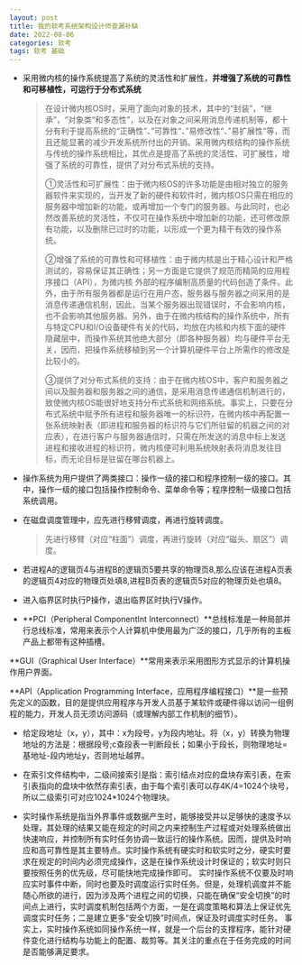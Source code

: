 ```yaml
---
layout: post
title: 我的软考系统架构设计师查漏补缺
date: 2022-08-06
categories: 软考
tags: 软考 基础 
---
```


- 采用微内核的操作系统提高了系统的灵活性和扩展性，**并增强了系统的可靠性和可移植性，可运行于分布式系统**

  > 在设计微内核OS时，采用了面向对象的技术，其中的“封装”，“继承”，“对象类“和多态性”，以及在对象之间采用消息传递机制等，都十分有利于提高系统的“正确性”、”可靠性“、”易修改性“、”易扩展性“等，而且还能显著的减少开发系统所付出的开销。采用微内核结构的操作系统与传统的操作系统相比，其优点是提高了系统的灵活性、可扩展性，增强了系统的可靠性，提供了对分布式系统的支持。
  >
  >  ①灵活性和可扩展性：由于微内核OS的许多功能是由相对独立的服务器软件来实现的，当开发了新的硬件和软件时，微内核OS只需在相应的服务器中增加新的功能，或再增加一个专门的服务器。与此同时，也必然改善系统的灵活性，不仅可在操作系统中增加新的功能，还可修改原有功能，以及删除已过时的功能，以形成一个更为精干有效的操作系统。
  >
  >  ②增强了系统的可靠性和可移植性：由于微内核是出于精心设计和严格测试的，容易保证其正确性；另一方面是它提供了规范而精简的应用程序接口（API），为微内核 外部的程序编制高质量的代码创造了条件。此外，由于所有服务器都是运行在用户态，服务器与服务器之间采用的是消息传递通信机制，因此，当某个服务器出现错误时，不会影响内核，也不会影响其他服务器。另外，由于在微内核结构的操作系统中，所有与特定CPU和I/O设备硬件有关的代码，均放在内核和内核下面的硬件隐藏层中，而操作系统其他绝大部分（即各种服务器）均与硬件平台无关，因而，把操作系统移植到另一个计算机硬件平台上所需作的修改是比较小的。
  >
  > ③提供了对分布式系统的支持：由于在微内核OS中，客户和服务器之间以及服务器和服务器之间的通信，是采用消息传递通信机制进行的，致使微内核OS能很好地支持分布式系统和网络系统。事实上，只要在分布式系统中赋予所有进程和服务器唯一的标识符，在微内核中再配置一张系统映射表（即进程和服务器的标识符与它们所驻留的机器之间的对应表），在进行客户与服务器通信时，只需在所发送的消息中标上发送进程和接收进程的标识符，微内核便可利用系统映射表将消息发往目标，而无论目标是驻留在哪台机器上。      

- 操作系统为用户提供了两类接口：操作一级的接口和程序控制一级的接口。其中，操作一级的接口包括操作控制命令、菜单命令等；程序控制一级接口包括系统调用。

- 在磁盘调度管理中，应先进行移臂调度，再进行旋转调度。

  > 先进行移臂（对应“柱面”）调度，再进行旋转（对应“磁头、扇区”）调度。

-  若进程A的逻辑页4与进程B的逻辑页5要共享的物理页8,那么应该在进程A页表的逻辑页4对应的物理页处填8,进程B页表的逻辑页5对应的物理页处也填8。

- 进入临界区时执行P操作，退出临界区时执行V操作。

-  **PCI（Peripheral ComponentInt Interconnect）**总线标准是一种局部并行总线标准，常用来表示个人计算机中使用最为广泛的接口，几乎所有的主板产品上都带有这种插槽。

  **GUI（Graphical User Interface）**常用来表示采用图形方式显示的计算机操作用户界面。

  **API（Application Programming Interface，应用程序编程接口）**是一些预先定义的函数，目的是提供应用程序与开发人员基于某软件或硬件得以访问一组例程的能力，开发人员无须访问源码（或理解内部工作机制的细节）。

-  给定段地址（x，y），其中：x为段号，y为段内地址。将（x，y）转换为物理地址的方法是：根据段号;c查段表一判断段长；如果小于段长，则物理地址=基地址-段内地址y，否则地址越界。

-  在索引文件结构中，二级间接索引是指：索引结点对应的盘块存索引表，在索引表指向的盘块中依然存索引表，由于每个索引表可以存4K/4=1024个块号，所以二级索引可对应1024*1024个物理块。

-  实时操作系统是指当外界事件或数据产生时，能够接受并以足够快的速度予以处理，其处理的结果又能在规定的时间之内来控制生产过程或对处理系统做出快速响应，并控制所有实时任务协调一致运行的操作系统。因而，提供及时响应和高可靠性是其主要特点。实时操作系统有硬实时和软实时之分，硬实时要求在规定的时间内必须完成操作，这是在操作系统设计时保证的；软实时则只要按照任务的优先级，尽可能快地完成操作即可。 实时操作系统不仅要及时响应实时事件中断，同时也要及时调度运行实时任务。但是，处理机调度并不能随心所欲的进行，因为涉及两个进程之间的切换，只能在确保“安全切换”的时间点上进行，实时调度机制包括两个方面，一是在调度策略和算法上保证优先调度实时任务；二是建立更多“安全切换”时间点，保证及时调度实时任务。 事实上，实时操作系统如同操作系统一样，就是一个后台的支撑程序，能针对硬件变化进行结构与功能上的配置、裁剪等。其关注的重点在于任务完成的时间是否能够满足要求。